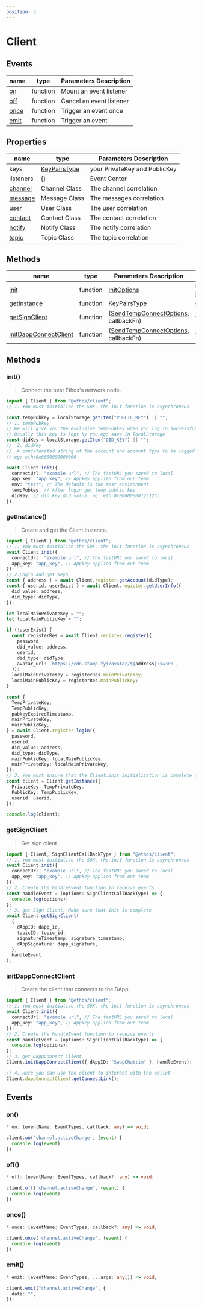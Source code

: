 ```yaml
---
position: 3
---
```


# Client

## Events

| name                                         | type     | Parameters Description  |
| -------------------------------------------- | -------- | ----------------------- |
| [on](/docs/Ethos-SDK/JS-SDK/client/#on)     | function | Mount an event listener |
| [off](/docs/Ethos-SDK/JS-SDK/client/#off)   | function | Cancel an event listener|
| [once](/docs/Ethos-SDK/JS-SDK/client/#once) | function | Trigger an event once   |
| [emit](/docs/Ethos-SDK/JS-SDK/client/#emit) | function | Trigger an event        |

## Properties

| name                                       | type                                                        | Parameters Description        |
| ------------------------------------------ | ----------------------------------------------------------- | ----------------------------- |
| keys                                       | [KeyPairsType](/docs/Ethos-SDK/JS-SDK/types/#keypairstype) | your PrivateKey and PublicKey |
| listeners                                  | {}                                                          | Event Center                  |
| [channel](/docs/Ethos-SDK/JS-SDK/channel) | Channel Class                                               | The channel correlation       |
| [message](/docs/Ethos-SDK/JS-SDK/message) | Message Class                                               | The messages correlation      |
| [user](/docs/Ethos-SDK/JS-SDK/user)       | User Class                                                  | The user correlation          |
| [contact](/docs/Ethos-SDK/JS-SDK/contact) | Contact Class                                               | The contact correlation       |
| [notify](/docs/Ethos-SDK/JS-SDK/notify)   | Notify Class                                                | The notify correlation        |
| [topic](/docs/Ethos-SDK/JS-SDK/pubsub)    | Topic Class                                                 | The topic correlation         |

## Methods

| name                                                               | type     | Parameters Description                                                                        | response                                                                             |
| ------------------------------------------------------------------ | -------- | --------------------------------------------------------------------------------------------- |--------------------------------------------------------------------------------------|
| [init](/docs/Ethos-SDK/JS-SDK/client/#init)                       | function | [InitOptions](/docs/Ethos-SDK/JS-SDK/types/#initoptions)                                     | Promise: [EthosAPiEndpoints](/docs/Ethos-SDK/JS-SDK/standards/#web3mq-api-endpoints) |
| [getInstance](/docs/Ethos-SDK/JS-SDK/client/#getinstance)         | function | [KeyPairsType](/docs/Ethos-SDK/JS-SDK/types/#keypairstype)                                   | [Client](/docs/Ethos-SDK/JS-SDK/client)                                              |
| [getSignClient](/docs/Ethos-SDK/JS-SDK/client/#getsignclient)     | function | ([SendTempConnectOptions](/docs/Ethos-SDK/JS-SDK/types/#sendtempconnectoptions), callbackFn) | void                                                                                 |
| [initDappConnectClient](/docs/Ethos-SDK/JS-SDK/client/#getQrCodeClient) | function | ([SendTempConnectOptions](/docs/Ethos-SDK/JS-SDK/types/#sendtempconnectoptions), callbackFn) | void                                                                                 |

## Methods

### init()
> Connect the best Ethos's network node.

```ts
import { Client } from "@ethos/client";
// 1. You must initialize the SDK, the init function is asynchronous

const tempPubkey = localStorage.getItem("PUBLIC_KEY") || "";
// 1. tempPubkey
// We will give you the exclusive tempPubkey when you log in successfully;
// Usually this key is kept by you eg: save in localStorage
const didKey = localStorage.getItem("DID_KEY") || "";
//  2. didKey
//  A concatenated string of the account and account type to be logged into
// eg: eth:0x0000000000000

await Client.init({
  connectUrl: "example url", // The fastURL you saved to local
  app_key: "app_key", // Appkey applied from our team
  env: "test", // The default is the test environment
  tempPubkey, // After login get temp public key
  didKey, // did_key:did_value  eg: eth:0x00000000123123;
});
```

### getInstance()
> Create and get the Client Instance.

```typescript
import { Client } from "@ethos/client";
// 1. You must initialize the SDK, the init function is asynchronous
await Client.init({
  connectUrl: "example url", // The fastURL you saved to local
  app_key: "app_key", // Appkey applied from our team
});
// 2.Login and get keys
const { address } = await Client.register.getAccount(didType);
const { userid, userExist } = await Client.register.getUserInfo({
  did_value: address,
  did_type: didType,
});

let localMainPrivateKey = "";
let localMainPublicKey = "";

if (!userExist) {
  const registerRes = await Client.register.register({
    password,
    did_value: address,
    userid,
    did_type: didType,
    avatar_url: `https://cdn.stamp.fyi/avatar/${address}?s=300`,
  });
  localMainPrivateKey = registerRes.mainPrivateKey;
  localMainPublicKey = registerRes.mainPublicKey;
}

const {
  TempPrivateKey,
  TempPublicKey,
  pubkeyExpiredTimestamp,
  mainPrivateKey,
  mainPublicKey,
} = await Client.register.login({
  password,
  userid,
  did_value: address,
  did_type: didType,
  mainPublicKey: localMainPublicKey,
  mainPrivateKey: localMainPrivateKey,
});
// 3. You must ensure that the Client.init initialization is complete and that you have a key pair
const client = Client.getInstance({
  PrivateKey: TempPrivateKey,
  PublicKey: TempPublicKey,
  userid: userid,
});

console.log(client);
```

### getSignClient
> Get sign client.

```ts
import { Client, SignClientCallBackType } from "@ethos/client";
// 1. You must initialize the SDK, the init function is asynchronous
await Client.init({
  connectUrl: "example url", // The fastURL you saved to local
  app_key: "app_key", // Appkey applied from our team
});
// 2. Create the handleEvent function to receive events
const handleEvent = (options: SignClientCallBackType) => {
  console.log(options);
};
// 3. get Sign Client, Make sure that init is complete
await Client.getSignClient(
  {
    dAppID: dapp_id,
    topicID: topic_id,
    signatureTimestamp: signature_timestamp,
    dAppSignature: dapp_signature,
  },
  handleEvent
);
```

### initDappConnectClient
> Create the client that connects to the DApp.

```ts
import { Client } from "@ethos/client";
// 1. You must initialize the SDK, the init function is asynchronous
await Client.init({
  connectUrl: "example url", // The fastURL you saved to local
  app_key: "app_key", // Appkey applied from our team
});
// 2. Create the handleEvent function to receive events
const handleEvent = (options: SignClientCallBackType) => {
  console.log(options);
};
// 3. get DappConnect Client
Client.initDappConnectClient({ dAppID: "SwapChat:im" }, handleEvent);

// 4. Here you can use the client to interact with the wallet
Client.dappConnectClient.getConnectLink();
```

## Events

### on()

```typescript
* on: (eventName: EventTypes, callback: any) => void;
```

```typescript
client.on('channel.activeChange', (event) {
  console.log(event)
})
```

### off()

```typescript
* off: (eventName: EventTypes, callback?: any) => void;
```

```typescript
client.off('channel.activeChange', (event) {
  console.log(event)
})
```

### once()

```typescript
* once: (eventName: EventTypes, callback?: any) => void;
```

```typescript
client.once('channel.activeChange', (event) {
  console.log(event)
})
```

### emit()

```typescript
* emit: (eventName: EventTypes, ...args: any[]) => void;
```

```typescript
client.emit("channel.activeChange", {
  data: "",
});
```
